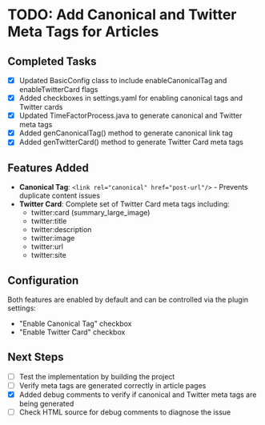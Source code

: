 # TODO: Add Canonical and Twitter Meta Tags for Articles

## Completed Tasks
- [x] Updated BasicConfig class to include enableCanonicalTag and enableTwitterCard flags
- [x] Added checkboxes in settings.yaml for enabling canonical tags and Twitter cards
- [x] Updated TimeFactorProcess.java to generate canonical and Twitter meta tags
- [x] Added genCanonicalTag() method to generate canonical link tag
- [x] Added genTwitterCard() method to generate Twitter Card meta tags

## Features Added
- **Canonical Tag**: `<link rel="canonical" href="post-url"/>` - Prevents duplicate content issues
- **Twitter Card**: Complete set of Twitter Card meta tags including:
  - twitter:card (summary_large_image)
  - twitter:title
  - twitter:description
  - twitter:image
  - twitter:url
  - twitter:site

## Configuration
Both features are enabled by default and can be controlled via the plugin settings:
- "Enable Canonical Tag" checkbox
- "Enable Twitter Card" checkbox

## Next Steps
- [ ] Test the implementation by building the project
- [ ] Verify meta tags are generated correctly in article pages
- [x] Added debug comments to verify if canonical and Twitter meta tags are being generated
- [ ] Check HTML source for debug comments to diagnose the issue
